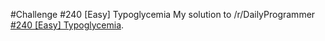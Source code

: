 #Challenge #240 [Easy] Typoglycemia
My solution to /r/DailyProgrammer [#240 [Easy] Typoglycemia](https://www.reddit.com/r/dailyprogrammer/comments/3s4nyq/20151109_challenge_240_easy_typoglycemia/).